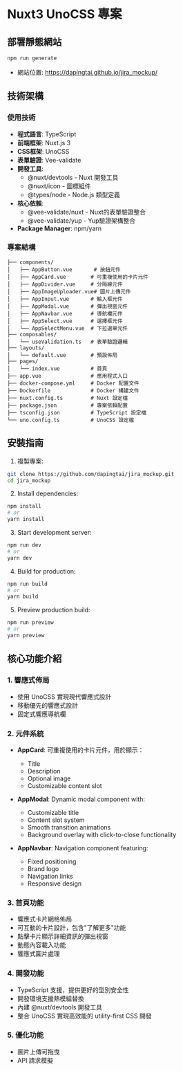 # Nuxt3 UnoCSS 專案

## 部署靜態網站
```bash
npm run generate  
```
- 網站位置: https://dapingtai.github.io/jira_mockup/

## 技術架構

### 使用技術
- **程式語言**: TypeScript
- **前端框架**: Nuxt.js 3
- **CSS框架**: UnoCSS
- **表單驗證**: Vee-validate
- **開發工具**: 
  - @nuxt/devtools - Nuxt 開發工具
  - @nuxt/icon - 圖標組件
  - @types/node - Node.js 類型定義
- **核心依賴**:
  - @vee-validate/nuxt - Nuxt的表單驗證整合
  - @vee-validate/yup - Yup驗證架構整合
- **Package Manager**: npm/yarn

### 專案結構
```
├── components/
│   ├── AppButton.vue       # 按鈕元件
│   ├── AppCard.vue        # 可重複使用的卡片元件
│   ├── AppDivider.vue     # 分隔線元件
│   ├── AppImageUploader.vue# 圖片上傳元件
│   ├── AppInput.vue       # 輸入框元件
│   ├── AppModal.vue       # 彈出視窗元件
│   ├── AppNavbar.vue      # 導航欄元件
│   ├── AppSelect.vue      # 選擇框元件
│   └── AppSelectMenu.vue  # 下拉選單元件
├── composables/
│   └── useValidation.ts   # 表單驗證邏輯
├── layouts/
│   └── default.vue        # 預設佈局
├── pages/
│   └── index.vue          # 首頁
├── app.vue                # 應用程式入口
├── docker-compose.yml     # Docker 配置文件
├── Dockerfile             # Docker 構建文件
├── nuxt.config.ts         # Nuxt 設定檔
├── package.json           # 專案依賴配置
├── tsconfig.json          # TypeScript 設定檔
└── uno.config.ts          # UnoCSS 設定檔
```

## 安裝指南

1. 複製專案:
```bash
git clone https://github.com/dapingtai/jira_mockup.git
cd jira_mockup
```

2. Install dependencies:
```bash
npm install
# or
yarn install
```

3. Start development server:
```bash
npm run dev
# or
yarn dev
```

4. Build for production:
```bash
npm run build
# or
yarn build
```

5. Preview production build:
```bash
npm run preview
# or
yarn preview
```

## 核心功能介紹

### 1. 響應式佈局
- 使用 UnoCSS 實現現代響應式設計
- 移動優先的響應式設計
- 固定式響應導航欄

### 2. 元件系統
- **AppCard**: 可重複使用的卡片元件，用於顯示：
  - Title
  - Description
  - Optional image
  - Customizable content slot

- **AppModal**: Dynamic modal component with:
  - Customizable title
  - Content slot system
  - Smooth transition animations
  - Background overlay with click-to-close functionality

- **AppNavbar**: Navigation component featuring:
  - Fixed positioning
  - Brand logo
  - Navigation links
  - Responsive design

### 3. 首頁功能
- 響應式卡片網格佈局
- 可互動的卡片設計，包含"了解更多"功能
- 點擊卡片顯示詳細資訊的彈出視窗
- 動態內容載入功能
- 響應式圖片處理

### 4. 開發功能
- TypeScript 支援，提供更好的型別安全性
- 開發環境支援熱模組替換
- 內建 @nuxt/devtools 開發工具
- 整合 UnoCSS 實現高效能的 utility-first CSS 開發

### 5. 優化功能
- 圖片上傳可拖曳
- API 請求模擬